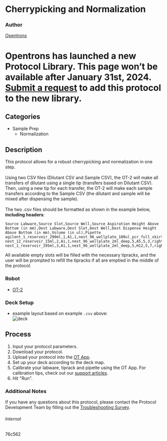 # Cherrypicking and Normalization

### Author
[Opentrons](https://opentrons.com/)


# Opentrons has launched a new Protocol Library. This page won’t be available after January 31st, 2024. [Submit a request](https://docs.google.com/forms/d/e/1FAIpQLSdYYp9QCKow4nn0KlCVsMS3HX0eJ0N9O7-erajKvcpT0lWbSg/viewform) to add this protocol to the new library.

## Categories
* Sample Prep
	* Normalization


## Description
This protocol allows for a robust cherrypicking and normalization in one step.</br>
</br>
Using two CSV files (Dilutant CSV and Sample CSV), the OT-2 will make all transfers of dilutant using a single tip (transfers based on Dilutant CSV). Then, using a new tip for each transfer, the OT-2 will make each sample transfers according to the Sample CSV (the dilutant and sample will be mixed after dispensing the sample).</br>
</br>
The two .csv files should be formatted as shown in the example below, **including headers**:

```
Source Labware,Source Slot,Source Well,Source Aspiration Height Above Bottom (in mm),Dest Labware,Dest Slot,Dest Well,Dest Dispense Height Above Bottom (in mm),Volume (in ul),Pipette
agilent_1_reservoir_290ml,1,A1,1,nest_96_wellplate_100ul_pcr_full_skirt,4,A11,1,5,right
nest_12_reservoir_15ml,2,A1,1,nest_96_wellplate_2ml_deep,5,A5,5,3,right
nest_1_reservoir_195ml,3,A1,1,nest_96_wellplate_2ml_deep,5,H12,5,7,right
```

All available empty slots will be filled with the necessary tipracks, and the user will be prompted to refill the tipracks if all are emptied in the middle of the protocol.

### Robot
* [OT-2](https://opentrons.com/ot-2)

### Deck Setup
* example layout based on example `.csv` above:  
![deck](https://opentrons-protocol-library-website.s3.amazonaws.com/custom-README-images/76c562/deckex.png)

## Process
1. Input your protocol parameters.
2. Download your protocol.
3. Upload your protocol into the [OT App](https://opentrons.com/ot-app).
4. Set up your deck according to the deck map.
5. Calibrate your labware, tiprack and pipette using the OT App. For calibration tips, check out our [support articles](https://support.opentrons.com/en/collections/1559720-guide-for-getting-started-with-the-ot-2).
6. Hit "Run".

### Additional Notes
If you have any questions about this protocol, please contact the Protocol Development Team by filling out the [Troubleshooting Survey](https://protocol-troubleshooting.paperform.co/).

###### Internal
76c562
